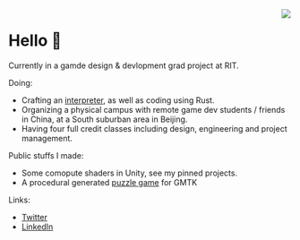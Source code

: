 <img src="https://github-readme-stats.vercel.app/api/top-langs/?username=KHN190&layout=compact" align="right">

# Hello 🌙 

Currently in a gamde design & devlopment grad project at RIT. 

Doing:
- Crafting an [interpreter](https://github.com/KHN190/rlox), as well as coding using Rust.
- Organizing a physical campus with remote game dev students / friends in China, at a South suburban area in Beijing.
- Having four full credit classes including design, engineering and project management.

Public stuffs I made:
- Some comopute shaders in Unity, see my pinned projects.
- A procedural generated [puzzle game](https://github.com/KHN190/Mondrian) for GMTK

Links:
- [Twitter](http://twitter.com/knh1901)
- [LinkedIn](https://www.linkedin.com/in/凌霄-余-587483123/)
